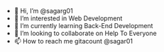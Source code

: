 - 👋 Hi, I’m @sagarg01
- 👀 I’m interested in Web Development
- 🌱 I’m currently learning Back-End Development
- 💞️ I’m looking to collaborate on Help To Everyone 
- 📫 How to reach me gitacount @sagar01

<!---
sagarg01/sagarg01 is a ✨ special ✨ repository because its `README.md` (this file) appears on your GitHub profile.
You can click the Preview link to take a look at your changes.
--->
